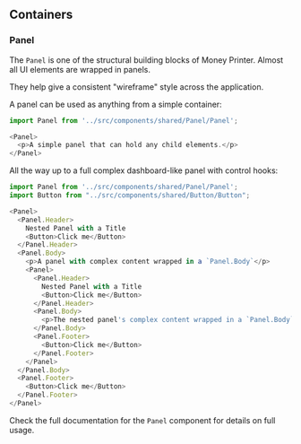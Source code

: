 ## Containers

### Panel
The `Panel` is one of the structural building blocks of Money Printer. Almost all UI elements are wrapped in panels.

They help give a consistent "wireframe" style across the application.

A panel can be used as anything from a simple container:

```js
import Panel from '../src/components/shared/Panel/Panel';

<Panel>
  <p>A simple panel that can hold any child elements.</p>
</Panel>
```

All the way up to a full complex dashboard-like panel with control hooks:

```js
import Panel from '../src/components/shared/Panel/Panel';
import Button from "../src/components/shared/Button/Button";

<Panel>
  <Panel.Header>
    Nested Panel with a Title
    <Button>Click me</Button>
  </Panel.Header>
  <Panel.Body>
    <p>A panel with complex content wrapped in a `Panel.Body`</p>
    <Panel>
      <Panel.Header>
        Nested Panel with a Title
        <Button>Click me</Button>
      </Panel.Header>
      <Panel.Body>
        <p>The nested panel's complex content wrapped in a `Panel.Body`</p>
      </Panel.Body>
      <Panel.Footer>
        <Button>Click me</Button>
      </Panel.Footer>
    </Panel>
  </Panel.Body>
  <Panel.Footer>
    <Button>Click me</Button>
  </Panel.Footer>
</Panel>
```

Check the full documentation for the `Panel` component for details on full usage.